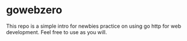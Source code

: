 # gowebzero
This repo is a simple intro for newbies practice on using go http for web development.
Feel free to use as you will.
